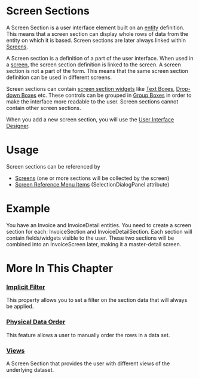 # Screen Sections

A Screen Section is a user interface element built on an [entity](/t/Entities) definition. This means that a screen section can display whole rows of data from the entity on which it is based. Screen sections are later always linked within [Screens](/t/Screens).

A Screen section is a definition of a part of the user interface. When used in a [screen](/t/Screens), the screen section definition is linked to the screen. A screen section is not a part of the form. This means that the same screen section definition can be used in different screens.

Screen sections can contain [screen section widgets](/t/Screen-Section-Widgets) like [Text Boxes](/t/Textbox), [Drop-down Boxes](/t/Drop-down-Box) etc. These controls can be grouped in [Group Boxes](/t/Group-Box) in order to make the interface more readable to the user. Screen sections cannot contain other screen sections.

When you add a new screen section, you will use the [User Interface Designer](/t/User-Interface-Designer).

# Usage

Screen sections can be referenced by

-   [Screens](/t/Screens) (one or more sections will be collected by the screen)
-   [Screen Reference Menu Items](/t/Screen-Menu-Item) (SelectionDialogPanel attribute)

# Example

You have an Invoice and InvoiceDetail entities. You need to create a screen section for each: InvoiceSection and InvoiceDetailSection. Each section will contain fields/widgets visible to the user. These two sections will be combined into an InvoiceScreen later, making it a master-detail screen.

# More In This Chapter

### [Implicit Filter](/t/Implicit-Filter)

This property allows you to set a filter on the section data that will always be applied.

### [Physical Data Order](/t/Physical-Data-Order)

This feature allows a user to manually order the rows in a data set.

### [Views](/t/Views)

A Screen Section that provides the user with different views of the underlying dataset.
